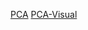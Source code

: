 [PCA](https://plot.ly/ipython-notebooks/principal-component-analysis/)
[PCA-Visual](https://setosa.io/ev/principal-component-analysis/)